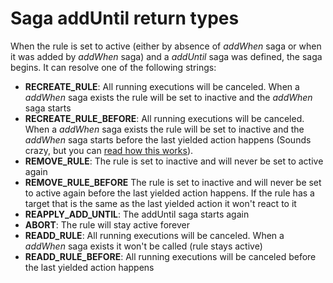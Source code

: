 # Saga addUntil return types

When the rule is set to active (either by absence of *addWhen* saga or when it was added by *addWhen* saga) and a *addUntil* saga was defined, the saga begins. It can resolve one of the following strings:

- **RECREATE_RULE**: All running executions will be canceled. When a *addWhen* saga exists the rule will be set to inactive and the *addWhen* saga starts
- **RECREATE_RULE_BEFORE**: All running executions will be canceled. When a *addWhen* saga exists the rule will be set to inactive and the *addWhen* saga starts before the last yielded action happens (Sounds crazy, but you can [read how this works](../advancedConcepts/how_it_works)).
- **REMOVE_RULE**: The rule is set to inactive and will never be set to active again
- **REMOVE_RULE_BEFORE** The rule is set to inactive and will never be set to active again before the last yielded action happens. If the rule has a target that is the same as the last yielded action it won't react to it
- **REAPPLY_ADD_UNTIL**: The addUntil saga starts again
- **ABORT**: The rule will stay active forever
- **READD_RULE**: All running executions will be canceled. When a *addWhen* saga exists it won't be called (rule stays active)
- **READD_RULE_BEFORE**: All running executions will be canceled before the last yielded action happens